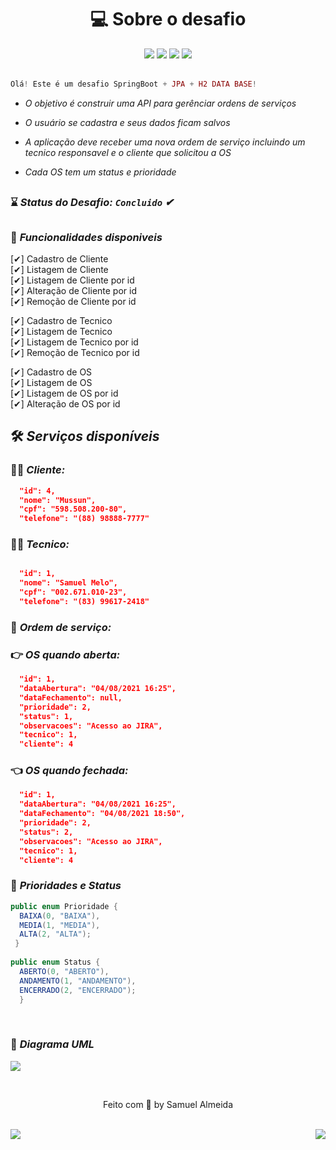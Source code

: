 <h1 align="center"> 💻 Sobre o desafio </h1> 

<div align="center" > 
    <img src="https://img.shields.io/badge/Java-ED8B00?style=for-the-badge&logo=java&logoColor=white"/>
    <img src="https://img.shields.io/badge/Spring-6DB33F?style=for-the-badge&logo=spring&logoColor=white"/>
    <img src="https://img.shields.io/badge/Insomnia-5849be?style=for-the-badge&logo=Insomnia&logoColor=white"/>
    <img src="https://img.shields.io/badge/PostgreSQL-316192?style=for-the-badge&logo=postgresql&logoColor=white"/>
</div>

<br> 

```php 
Olá! Este é um desafio SpringBoot + JPA + H2 DATA BASE!
```

<i>
    
 * O objetivo é construir uma API para gerênciar ordens de serviços

 * O usuário se cadastra e seus dados ficam salvos

 * A aplicação deve receber uma nova ordem de serviço incluindo um tecnico responsavel e o cliente que solicitou a OS

 * Cada OS tem um status e prioridade

</i>
 
##

### ⌛ <i>Status do Desafio: **`Concluido`** ✔</i>
 
##

  
 ### 🚀 <i>Funcionalidades disponiveis</i>
 
 [✔] Cadastro de Cliente
 <br> 
 [✔] Listagem de Cliente
 <br> 
 [✔] Listagem de Cliente por id
 <br> 
 [✔] Alteração de Cliente por id
 <br> 
 [✔] Remoção de Cliente por id

 [✔] Cadastro de Tecnico
 <br> 
 [✔] Listagem de Tecnico
 <br> 
 [✔] Listagem de Tecnico por id
 <br> 
 [✔] Remoção de Tecnico por id
 
 [✔] Cadastro de OS
 <br> 
 [✔] Listagem de OS
 <br> 
 [✔] Listagem de OS por id
 <br> 
 [✔] Alteração de OS por id

## 🛠  <i>Serviços disponíveis</i> 

### 👨‍💻 <i>Cliente:</i>

```json
  "id": 4,
  "nome": "Mussun",
  "cpf": "598.508.200-80",
  "telefone": "(88) 98888-7777"
``` 

### 🙅‍♂️ <i>Tecnico:</i>

```json

  "id": 1,
  "nome": "Samuel Melo",
  "cpf": "002.671.010-23",
  "telefone": "(83) 99617-2418"
``` 

### 🚨 <i>Ordem de serviço:</i>

### 👉 <i>OS quando aberta:</i>

```json
  "id": 1,
  "dataAbertura": "04/08/2021 16:25",
  "dataFechamento": null,
  "prioridade": 2,
  "status": 1,
  "observacoes": "Acesso ao JIRA",
  "tecnico": 1,
  "cliente": 4
```

### 👈 <i>OS quando fechada:</i>

```json
  "id": 1,
  "dataAbertura": "04/08/2021 16:25",
  "dataFechamento": "04/08/2021 18:50",
  "prioridade": 2,
  "status": 2,
  "observacoes": "Acesso ao JIRA",
  "tecnico": 1,
  "cliente": 4
```

### 📑 <i> Prioridades e Status </i>
```java
public enum Prioridade {
  BAIXA(0, "BAIXA"),
  MEDIA(1, "MEDIA"),
  ALTA(2, "ALTA");
 }
  
public enum Status {
  ABERTO(0, "ABERTO"),
  ANDAMENTO(1, "ANDAMENTO"),
  ENCERRADO(2, "ENCERRADO");
  }
```

<br>

### 🎯 <i>Diagrama UML</i>
<img align="center" src="https://github.com/samuelalmeida95/serviceOrder-api/blob/main/diagrama.png"></img>

<br>

<p align="center">Feito com 💚 by Samuel Almeida</p>

<br>
<div align="right">
    <img src="https://img.shields.io/badge/STATUS-CONCLUIDO-<#2A69B2>.svg" align="left"/>
    <img src="https://img.shields.io/badge/JAVA-SPRING BOOT-<#12EAEA>.svg" align="rigth"/>
</div>
   
